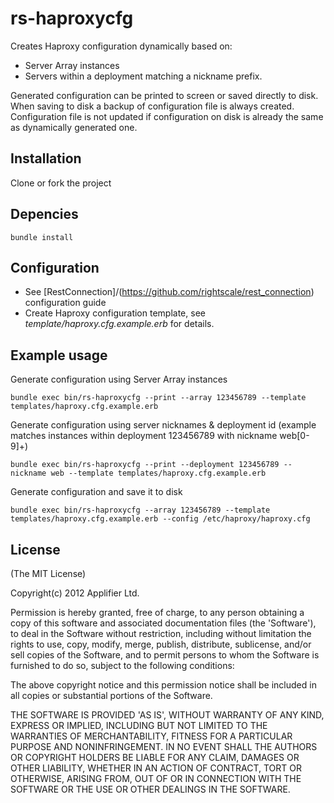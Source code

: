# rs-haproxycfg
Creates Haproxy configuration dynamically based on:

+ Server Array instances
+ Servers within a deployment matching a nickname prefix. 

Generated configuration can be printed to screen or saved directly to disk. When saving to disk a backup of configuration file is always created. Configuration file is not updated if configuration on disk is already the same as dynamically generated one. 

## Installation
Clone or fork the project

## Depencies

	bundle install

## Configuration
+ See [RestConnection]/(https://github.com/rightscale/rest_connection) configuration guide
+ Create Haproxy configuration template, see _template/haproxy.cfg.example.erb_ for details.

## Example usage
Generate configuration using Server Array instances

	bundle exec bin/rs-haproxycfg --print --array 123456789 --template templates/haproxy.cfg.example.erb
	
Generate configuration using server nicknames & deployment id (example matches instances within deployment 123456789 with nickname web[0-9]+)

	bundle exec bin/rs-haproxycfg --print --deployment 123456789 --nickname web --template templates/haproxy.cfg.example.erb

Generate configuration and save it to disk

	bundle exec bin/rs-haproxycfg --array 123456789 --template templates/haproxy.cfg.example.erb --config /etc/haproxy/haproxy.cfg

## License
(The MIT License)

Copyright(c) 2012 Applifier Ltd.

Permission is hereby granted, free of charge, to any person obtaining
a copy of this software and associated documentation files (the
'Software'), to deal in the Software without restriction, including
without limitation the rights to use, copy, modify, merge, publish,
distribute, sublicense, and/or sell copies of the Software, and to
permit persons to whom the Software is furnished to do so, subject to
the following conditions:

The above copyright notice and this permission notice shall be
included in all copies or substantial portions of the Software.

THE SOFTWARE IS PROVIDED 'AS IS', WITHOUT WARRANTY OF ANY KIND,
EXPRESS OR IMPLIED, INCLUDING BUT NOT LIMITED TO THE WARRANTIES OF
MERCHANTABILITY, FITNESS FOR A PARTICULAR PURPOSE AND NONINFRINGEMENT.
IN NO EVENT SHALL THE AUTHORS OR COPYRIGHT HOLDERS BE LIABLE FOR ANY
CLAIM, DAMAGES OR OTHER LIABILITY, WHETHER IN AN ACTION OF CONTRACT,
TORT OR OTHERWISE, ARISING FROM, OUT OF OR IN CONNECTION WITH THE
SOFTWARE OR THE USE OR OTHER DEALINGS IN THE SOFTWARE.